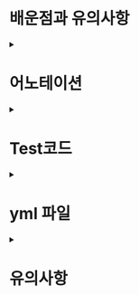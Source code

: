 # 배운점과 유의사항
<details>

<summary> <h1>어노테이션 </h1> </summary>

#### @PersistenceContext

이 어노테이션이 있으면 EntityManager가 주입된다.
      build.gradle의 jpa보고 yml 파일 읽어서 설정된 대로 만들어서 DI 해줌.
      EntityManger 객체는 JPA에서 CRUD를 호출하는 기능
     
```java
   @Repository
public class MemberRepository {

    /*이 어노테이션이 있으면 EntityManager가 주입된다.
      jpa보고 yml 파일 읽어서
     */
    @PersistenceContext
    private EntityManager em;
```
#### @Embeddable (내장타입 대상 클래스의 상단) @Embedded (내장타입을 사용하는 객체의 변수 설정 위)

Jpa의 내장타입이란 뜻입니다. Jpa에서 domain 생성시 경우에 따라 안에 들어가는 POJO객체

```java
@Embeddable//jpa의 내장타입이란 뜻
@Getter @Setter
public class Address {

    private String city;
    private String street;
    private String zipcode;

}




@Entity
@Getter @Setter
public class Member {

    @Id @GeneratedValue
    @Column(name = "member_id")
    private Long id;

    private String name;

    @Embedded//둘 중 하나만 있어도 됨
    private Address address;

    private List<Order> orders = new ArrayList<>();//
}


```

#### @Inheritance(strategy = InheritanceType.SINGLE_TABLE) (strategy = InheritanceType.JOINED) (strategy = InheritanceType.TABLE_PER_CLASS)
```java
/*
* /strategy  join이 제일 정교, single 다 때려박기, table_per_class 상속받는 테이블마다 전부 생성
*/
@Entity
@Inheritance(strategy = InheritanceType.TABLE_PER_CLASS)/
@Getter @Setter
public abstract class Item {//상속관계 전략을 심어줘야한다. (여긴 Single Table)

    @Id @GeneratedValue
    @Column(name = "item_id")
    private Long id;

    private String name;
    private int price;
    private int stockQuantity;
}
```

#### @OneToMany(mappedBy = "FK가 있는 다수에서 선언된 field명") 
       @OneToMany(mappedBy = "car")
(차(1) ArrayList<Tire> list - 타이어(*) Car car, Member(1) - Order(*) 1 대 다에서 종속을 의미")

```java
@Entity
@Getter @Setter
public class Member {

    @Id @GeneratedValue
    @Column(name = "member_id")
    private Long id;

    private String name;

    @Embedded
    private Address address;

    @OneToMany(mappedBy = "member")//order Table에 있는 member 필드에 매핑된거야.
    //내가 매핑을 하는애가 아니고 나는 매핑된 거울일 뿐이야. (읽기 전용)
    private List<Order> orders = new ArrayList<>();
}
```

#### @DiscriminatorColumn(name = "dtype") -> @DiscriminatorValue("M")
      구현체와 상속받아 사용되는 Entity간의 구별
```java
      
@Entity
@Inheritance(strategy = InheritanceType.TABLE_PER_CLASS)//strategy =  제일 정교 single 다 때려박기
@DiscriminatorColumn(name = "dtype")
@Getter @Setter
public abstract class Item {//상속관계 전략을 심어줘야한다. (여긴 Single Table)

    @Id @GeneratedValue
    @Column(name = "item_id")
    private Long id;

    private String name;
    private int price;
    private int stockQuantity;
}

      
      
      
@Entity
@Getter @Setter
@DiscriminatorValue("M")
public class Movie extends Item {

    private String director;
    private String actor;
}

```
      
#### @Enumerated(EnumType.STRING) (EnumType.ORDINAL) 
```java
 //Enum Type에서 String 상태값으로 바로 들어가는 것. / 숫자로 연계되서 상태값으로 들어가는것 (1,2 이렇게) 가급적 사용 X(중간에 상태 하나 추가되면망함)
      
      @Entity
@Getter @Setter
public class Delevery {
    @Enumerated(EnumType.STRING)
    private DeliveryStatus status; //READY, COMP
}


```
      
#### @OneToOne
      
     1대1 매핑이라 더 자주 쓰이는 Table에 FK를 놓는다. (어디다 놔도 가능한데 가급적)
     연관관계 주인을 FK에 가까이에 있는 자주쓰이는 Table을 주인으로 둔다.
      
```java
      
@Entity
@Table(name = "orders")
@Getter
@Setter
public class Order {

    @OneToOne
    @JoinColumn(name = "delivery_id")
    private Delevery delevery;
}//FK를 가지고 있는 주인. JoinColumn으로 delivery_id 연결해놓는다.
      
@Entity
@Getter @Setter
public class Delevery {

    @OneToOne(mappedBy = "delevery")
    private Order order;

}//종속관계가 되어버린 Delivery는 mappedBy로 Order의 수정에 의해서만 수정되는 거울로 만들어놓는다.

      
```
      
#### @Transactional()
>JPA의 Data 변경 모든 동작들은 @Transactional()안에서 이루어져야 LAZY 로딩 등의 동작들이 작동한다.
>주로 Spring  로직이 많이 사용되었으니 javax의 Transactional보단 spring의 Transactional이 더 사용할 수 있는 도구 개수가 많다.
```java
   @Transactional
public class MemberService {

```
      
> 읽기(select)에는 가급적이면 @Transaction(readOnly = true)를 넣어주면 좋다.      
> 영속성 컨텍스트를 flush안하고 dirtyCheck을 안하고 db에 따라서는 읽기 전용 Transaction에 대한 이점이 있어서 리소스가 덜 사용 되기도 한다.
> 메서드에 설정해줌      
```java
    @Transactional(readOnly = true)
    public List<Member> findMembers() {
        return memberRepository.findAll();
    }

```   
#### @XtoOne  fetchType EAGER to LAZY
> 필수! X to One 어노테이션들은 fetchType이 EAGER (자신 객체 불러올때 (XtoOne)으로 연관지어진 객체들 즉시 모두 가져오는것) 으로 설정되어있다.
> 이론상 가져오는 상대방은 1개의 객체라 즉시 불러오는게 합리적인것 처럼 보이나, 실상 JPQL로 불러올 때, select문으로 가져오기 때문에, 100개의 Many 진영의 객체를 가져온다면
> 각 1개를 가져올때마다 단문의 쿼리를 100번씩 수행할 수도 있다. (one쪽의 전체 select) 필수적으로 X to One으로 매칭된 애들은 fetchType을 LAZY로 수정해줘야한다.
   
> EX)
```java
      
     @OneToOne(mappedBy = "delevery", fetch = FetchType.LAZY)
    private Order order; 
      
    @ManyToOne(fetch = FetchType.LAZY)
    @JoinColumn(name = "item_id")
    private Item item;

    @ManyToOne(fetch = FetchType.LAZY)
    @JoinColumn(name = "order_id") //One의 참조키의 원래 column명
    private Order order;  
      
```
    
   
> X to Many에서 원래는 persist(orderItemA),persist(orderItemB),persist(orderItemC), persist(order)
> orderItems 위에 cascade = CascadeType.ALL 타입을 붙이면 persist(order)만 해도 orderItem들이 종속적으로 persist가 된다.
  
```java
    @OneToMany(mappedBy = "order", cascade = CascadeType.ALL)
    private List<OrderItem> orderItems = new ArrayList<>();
```
#### Autowired 대체 생성자 만들기
> //field에 final 변수가 있는 애들의 생성자를 만들어준다.   
```java
//1.기본 Autowired
@Service
@Transactional
public class MemberService {

    @Autowired
    private MemberRepository memberRepository;
      
      
//2.Setter 만들고 그 위에 @Autowired
    private MemberRepository memberRepository;
    
    @Autowired
    public void setMemberRepository(MemberRepository memberRepository) {
        this.memberRepository = memberRepository;
    }
//한번 MemberService가 생성되고 컴파일 시점에 setter가 실행되어서 레포지토리가 변경될 수 있기때문에 비추
      
      
      
//3.Constructor
public class MemberService {


private MemberRepository memberRepository;

public MemberService(MemberRepository memberRepository) {
  this.memberRepository = memberRepository;
}
//클래식한 좋은 방법이다. Spring 버전이 업그레이드되면서 생성자가 한개라면, 굳이 @Autowired 어노테이션을 붙이지 않아도 자동으로 주입해준다.
      

//4.Lombok 사용
      
      //4-1.@AllArgsConstructor
      @AllArgsConstructor
      public class MemberService {
         private MemberRepository memberRepository;
      }
      //기본 생성자를 대신 만들어준다.
      
      //4-2.@RequiredArgsConstructor
      @RequiredArgsConstructor
      public class MemberService {
          private final MemberRepository memberRepository;
      }
      //제일 best, final이 달린 아이들의 Constructor만 만들어준다.
```
> 변수에 final을 붙이면, Test시에 직접 객체를 주입해주지 않으면 오류가 나서 Test하기도 쉽다. 관리가 더 용이해짐.  
      
#### @NoArgsConstructor(access = AccessLevel.PROTECTED)
> 객체의 연관관계에 맞춰서 create 메서드를 작성해놨을 때, 남들이 기본 Constructor로 new 할 경우 생성 관리가 힘들어진다.
> new로 객체 생성을 막아주기 위해 기본 생성자를 protected로 표시 (new로 생성하지 말고 작성해둔 메서드로 하라고 암묵적인 합의)
```java
@NoArgsConstructor(access = AccessLevel.PROTECTED)
public class Order {
          //==생성 메서드==//
    public static Order createOrder(Member member, Delivery delivery, OrderItem... orderItems) {
        Order order = new Order();
        order.setMember(member);
        order.setDelivery(delivery);
        for (OrderItem orderItem : orderItems) {
            order.addOrderItem(orderItem);
        }
        order.setStatus(OrderStatus.ORDER);
        order.setOrderDateTime(LocalDateTime.now());
        return order;
    }

}
      
// Order order = new Order(); 
```
      
      
      
      
</details>      

<details>

<summary> <h1>Test코드 </h1> </summary>

#### @RunWith(SpringRunner.class) - 스프링과 관련된 것으로 테스트할거란 표시
#### @Transactional - 테스트코드 위에 씌이면 자동 Rollback (없으면 에러)
(drop table -> yml에서
                  jpa:
                    hibernate:
                      ddl-auto: create  설정으로 매번 새로 create -> insert) 
#### @Rollback(value = false) 하면 Rollback 설정 제거

```java
@RunWith(SpringRunner.class)//스프링과 관련된 것으로 테스트할거야
@SpringBootTest
public class MemberRepositoryTest {

    @Autowired
    MemberRepository memberRepository;

    @Test
    @Transactional//testCase에 있으면 rollback을 시킵니다.
    @Rollback(value = false)
    public void testMember() throws Exception {
     //testCode
    }
```

#### Test에서 insert 등 쿼리가 날아가지 않는 경우
> 방법 1. EntityManager를 Test 자바에서 @Autowired로 받아, flush 해준다.
> 방법 2. @Transaction이 자동으로 Rollback해주는걸 해당 메서드 위에 @Rollback(value = false)를 올려 롤백 취소를 해본다.
```java
   @Test
    public void 회원가입() throws Exception {
        //given
        Member member = new Member();
        member.setName("kim");

        //when
        Long savedId = memberService.join(member);

        //then
        entityManager.flush();
        Assert.assertEquals(member, memberService.findOne(savedId));
        /*
        //@Transactional 같은 트랜잭션에서 같은 Entity , ID값이 같으면 같은 영속성 Context에서 똑같이
        //관리가 되기 때문에 가능한 Test이다.
        실행시키면 select문만 나오는데,
        persist를 한다고 해서 DB에 Insert를 바로 하는 것이 아니다.
        database 트렌잭션이 commit될 때, 한번에 query 실행한다.
        @Transactional은 자동 rollback이므로, JPA 판단상 쿼리를 flush하지 않아
        insert문 안나간다. (영속성 context에서만 관리됨)
         */

    }
         */
      
```

#### 예외 발생 Test하기 (ex 중복 회원 가입)
< 예상되는 Exception class를 @Test의 expected옵션으로 넣어준다. (try,catch 코드 대신 사용가능)
< 그냥 오류없이 지나가버리고 성공이라 띄우는 것을 방지하기 위해 Assert의 fail 메서드를 사용해준다. 
< (해당 지점까지 오면 안된다는 것을 의미함. 오면 Test실패)                                                             
```java
      @Test(expected = IllegalStateException.class)
    public void 중복_회원_예외() throws Exception {
        //given
        Member mem1 = new Member();
        mem1.setName("kim");
        Member mem2 = new Member();
        mem2.setName("kim");
        //when
        memberService.join(mem1);
        memberService.join(mem2);
        /*try {
            memberService.join(mem2);
        }catch (IllegalStateException e){
            return;
        }*/
        //then
        Assert.fail("여기까지 오면 실패임, 위에서 예외가 터져서 빠져야한다.");
        /*
         *Assert
         */
    }
```

     
#### memory DB로 Test하기
> test에 resources dir를 만들고 application.yml로 db나 포트 등 설정을 따로 생성해준다.
> test에 있는 파일들은 최우선적으로 test 하위에 있는 application.yml을 먼저 찾는다.
![image](https://user-images.githubusercontent.com/37995817/151693328-60ce3bd0-1f7e-40af-a032-d5f4f92e0398.png)
### logging

-기본적으로 hibernate의 type을 trace로 설정해준다.

```yml
logging:
  level:
    org.hibernate.SQL: debug
    org.hibernate.type: trace //trace 추가해줌

```
-p6spy(외부 라이브러리)
 작동 순서
 
      1.DataSource를 래핑하여 프록시를 만듭니다.
      
      2.쿼리가 발생하여 JDBC가 ResultSet 을 반환하면 이를 만들어둔 프록시가 가로챕니다.
      
      3.내부적으로 ResultSet의 정보를 분석하고 p6spy의 옵션을 적용합니다.
      
      4.Slf4j 를 사용해 로깅합니다.
      
출처 : https://backtony.github.io/spring/2021-08-13-spring-log-1/

</details>

<details>

<summary> <h1>yml 파일 </h1> </summary>      



```yml
spring:
  datasource: //db설정
    url: jdbc:h2:tcp://localhost/~/jpashop
    username: sa
    password:
    driver-class-name: org.h2.Driver

  jpa:
    hibernate:
      ddl-auto: create  //db 자동으로 drop, create (매번)
    properties:
      hibernate:
        format_sql: true  //sql을 표기

logging.level:
  org.hibernate.SQL: debug //debug모드로 sql을 log 찍어준다.

server:
  port: 9091

```

</details>      
      
<details>
<summary> <h1>유의사항 </h1> </summary>
      
#### //==연관관계 메서드==//

> 양방향 관계에 있는 Entity끼리 자바에서도 활용하기 위해서 set 할 때 ,원자적으로 기능을 묶어서 더 편리하게 사용하는 것 (실수 방지차원도 있음)
```java
    
    @JoinColumn(name = "member_id")//포린키
    private Member member;
      
    public void setMember(Member member){
       this.member = member;
       member.getOrders().add(this);
    }

    /*
    public static void main(String[] args){
    Member member = new Member();
    Order order = new Order();
    
    order.setMember(member);
    //member.getOrders().add(order);의 코드를 실수로 빼먹을 수 있기 때문에 원자적으로 묶는 것
    }
     */
  
    @OneToMany(mappedBy = "order", cascade = CascadeType.ALL) //order Item의 order와 mappedBy
    private List<OrderItem> orderItems = new ArrayList<>();

      
      public void addOrderItem(OrderItem orderItem) {
        orderItems.add(orderItem);
        orderItem.setOrder(this);
    }
```

#### 도메인 모델 패턴 vs 트랜잭션 스크립트 패턴

> 도메인 모델 패턴 : 대부분의 비즈니스 로직이 엔티티에 있어서, 서비스계층은 단순히 에티티에 필요한 요청을 위임하는 역할만 하는 것

```java
      
//오더 서비스에서 주문 취소 로직이다. 단순히 order Entity에 이미 구현된 cancel을 호출하는 일   @Entity
@Table(name = "orders")
@Getter
@Setter
@NoArgsConstructor(access = AccessLevel.PROTECTED)
public class Order {   
//==비즈니스 로직==//
/**
* 주문 취소
*/
public void cancel(){
  if (delivery.getStatus() == DeliveryStatus.COMP) {
      throw new IllegalStateException("이미 배송완료된 상품은 취소가 불가능합니다.");
  }

  this.setStatus(OrderStatus.CANCEL);
  for (OrderItem orderItem : orderItems) {
      orderItem.cancel();
  }
} 
}
      
@Service
@Transactional(readOnly = true)
@RequiredArgsConstructor
public class OrderService {
      
          @Transactional
    public void cancelOrder(Long orderId) {
        //주문 엔티티 조회
        Order order = orderRepository.findOne(orderId);
        //주문 취소
        order.cancel();
        //JPA가 변경 내역을 감지해서 database에 update쿼리를 날려준다.
        //order status, orderItem들의 stock update
    }
}
```

> 트랜잭션 스크립트 패턴 : 엔티티에는 비즈니스 로직이 거의 없고, 서비스 계층에서 대부분의 비즈> > 니스 로직을 처리하는 것 (기존 패턴)
</details>
